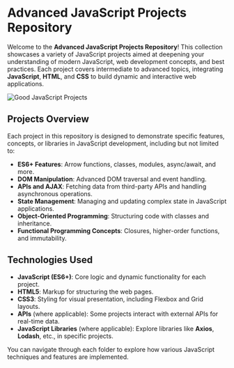 # Advanced JavaScript Projects Repository

Welcome to the **Advanced JavaScript Projects Repository**! This collection showcases a variety of JavaScript projects aimed at deepening your understanding of modern JavaScript, web development concepts, and best practices. Each project covers intermediate to advanced topics, integrating **JavaScript**, **HTML**, and **CSS** to build dynamic and interactive web applications.

![Good JavaScript Projects](https://encrypted-tbn0.gstatic.com/images?q=tbn:ANd9GcTPKX6-1fbL0O1GdiG3t7jBy2_6hk0EsT8wOg&s)

## Projects Overview

Each project in this repository is designed to demonstrate specific features, concepts, or libraries in JavaScript development, including but not limited to:

- **ES6+ Features**: Arrow functions, classes, modules, async/await, and more.
- **DOM Manipulation**: Advanced DOM traversal and event handling.
- **APIs and AJAX**: Fetching data from third-party APIs and handling asynchronous operations.
- **State Management**: Managing and updating complex state in JavaScript applications.
- **Object-Oriented Programming**: Structuring code with classes and inheritance.
- **Functional Programming Concepts**: Closures, higher-order functions, and immutability.

## Technologies Used

- **JavaScript (ES6+)**: Core logic and dynamic functionality for each project.
- **HTML5**: Markup for structuring the web pages.
- **CSS3**: Styling for visual presentation, including Flexbox and Grid layouts.
- **APIs** (where applicable): Some projects interact with external APIs for real-time data.
- **JavaScript Libraries** (where applicable): Explore libraries like **Axios**, **Lodash**, etc., in specific projects.

You can navigate through each folder to explore how various JavaScript techniques and features are implemented.
